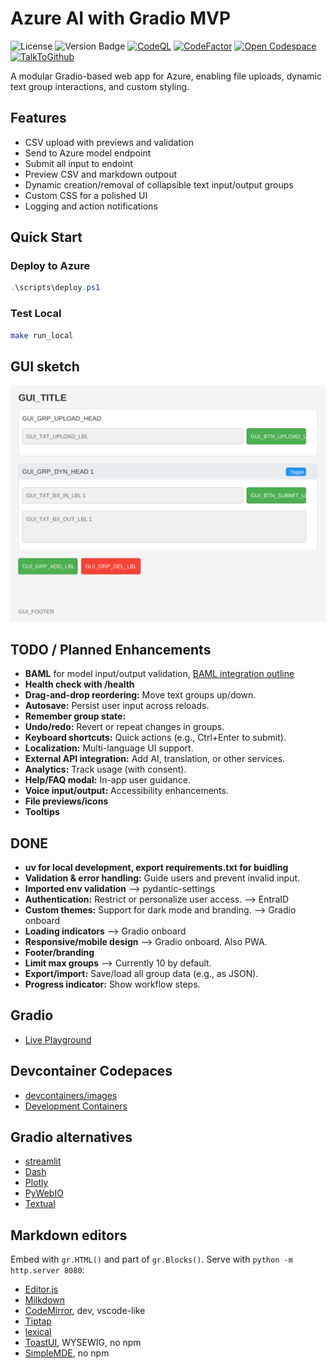 # Azure AI with Gradio MVP

![License](https://img.shields.io/badge/license-BSD3Clause-green.svg)
![Version Badge](https://img.shields.io/badge/version-v0.0.0-red.svg)
[![CodeQL](https://github.com/qte77/Chat-MVP-Gradio/actions/workflows/codeql.yaml/badge.svg)](https://github.com/qte77/Chat-MVP-Gradio/actions/workflows/codeql.yaml)
[![CodeFactor](https://www.codefactor.io/repository/github/qte77/chat-mvp-gradio/badge)](https://www.codefactor.io/repository/github/qte77/chat-mvp-gradio)
[![Open Codespace](https://img.shields.io/badge/Open%20Codespace-blue?logo=visualstudiocode&logoColor=white)](https://github.com/codespaces/new?repo=qte77/Chat-MVP-Gradio)
[![TalkToGithub](https://img.shields.io/badge/TalkToGithub-magenta.svg)](https://talktogithub.com/qte77/Chat-MVP-Gradio)

A modular Gradio-based web app for Azure, enabling file uploads, dynamic text group interactions, and custom styling.

## Features

- CSV upload with previews and validation
- Send to Azure model endpoint
- Submit all input to endoint
- Preview CSV and markdown outpout
- Dynamic creation/removal of collapsible text input/output groups
- Custom CSS for a polished UI
- Logging and action notifications

## Quick Start

### Deploy to Azure

```powershell
.\scripts\deploy.ps1
```

### Test Local

```sh
make run_local
```

## GUI sketch

![gui.svg](./assets/gui.svg)

## TODO / Planned Enhancements

- **BAML** for model input/output validation, [BAML integration outline](./assets/baml_integration.md)
- **Health check with /health**
- **Drag-and-drop reordering:** Move text groups up/down.
- **Autosave:** Persist user input across reloads.
- **Remember group state:**
- **Undo/redo:** Revert or repeat changes in groups.
- **Keyboard shortcuts:** Quick actions (e.g., Ctrl+Enter to submit).
- **Localization:** Multi-language UI support.
- **External API integration:** Add AI, translation, or other services.
- **Analytics:** Track usage (with consent).
- **Help/FAQ modal:** In-app user guidance.
- **Voice input/output:** Accessibility enhancements.
- **File previews/icons**
- **Tooltips**

## DONE

- **uv for local development, export requirements.txt for buidling**
- **Validation & error handling:** Guide users and prevent invalid input.
- **Imported env validation** --> pydantic-settings
- **Authentication:** Restrict or personalize user access. --> EntraID
- **Custom themes:** Support for dark mode and branding. --> Gradio onboard
- **Loading indicators** --> Gradio onboard
- **Responsive/mobile design** --> Gradio onboard. Also PWA.
- **Footer/branding**
- **Limit max groups** --> Currently 10 by default.
- **Export/import:** Save/load all group data (e.g., as JSON).
- **Progress indicator:** Show workflow steps.

## Gradio

- [Live Playground](https://www.gradio.app/playground)

## Devcontainer Codepaces

- [devcontainers/images](https://github.com/devcontainers/images/tree/main/src)
- [Development Containers](https://containers.dev/)

## Gradio alternatives

- [streamlit](https://streamlit.io)
- [Dash](https://dashui.codescandy.com/)
- [Plotly](https://plotly.com/python/)
- [PyWebIO](https://pywebio.readthedocs.io/)
- [Textual](https://github.com/Textualize/textual)

## Markdown editors

Embed with `gr.HTML()` and part of `gr.Blocks()`. Serve with `python -m http.server 8080`:

- [Editor.js](http://editorjs.io/)
- [Milkdown](https://milkdown.dev/)
- [CodeMirror](https://codemirror.net/6/), dev, vscode-like
- [Tiptap](https://tiptap.dev/)
- [lexical](https://lexical.dev/)
- [ToastUI](https://ui.toast.com/tui-editor), WYSEWIG, no npm
- [SimpleMDE](https://simplemde.com), no npm
